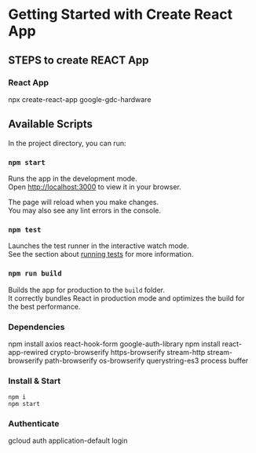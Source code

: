 # Getting Started with Create React App

## STEPS to create REACT App

### React App
npx create-react-app google-gdc-hardware

## Available Scripts

In the project directory, you can run:

### `npm start`

Runs the app in the development mode.\
Open [http://localhost:3000](http://localhost:3000) to view it in your browser.

The page will reload when you make changes.\
You may also see any lint errors in the console.

### `npm test`

Launches the test runner in the interactive watch mode.\
See the section about [running tests](https://facebook.github.io/create-react-app/docs/running-tests) for more information.

### `npm run build`

Builds the app for production to the `build` folder.\
It correctly bundles React in production mode and optimizes the build for the best performance.

### Dependencies
npm install axios react-hook-form google-auth-library
npm install react-app-rewired crypto-browserify https-browserify stream-http stream-browserify path-browserify os-browserify querystring-es3 process buffer

### Install & Start
```
npm i
npm start
```

### Authenticate

gcloud auth application-default login


